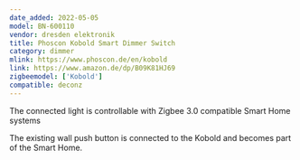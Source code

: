 ```yaml
---
date_added: 2022-05-05
model: BN-600110
vendor: dresden elektronik
title: Phoscon Kobold Smart Dimmer Switch
category: dimmer
mlink: https://www.phoscon.de/en/kobold
link: https://www.amazon.de/dp/B09K81HJ69
zigbeemodel: ['Kobold']
compatible: deconz
---
```

The connected light is controllable with Zigbee 3.0 compatible Smart Home systems

The existing wall push button is connected to the Kobold and becomes part of the Smart Home.
